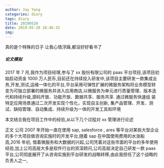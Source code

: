 ```yaml
---
author: Jay Yang
categories: diary
tags: diary
title: 20190520
date: 2019-05-20 16:46:32
img:
---
```


真的是个特殊的日子
让我心情浮躁,都没好好看书了

##### 论文模拟

2017 年 7 月,我作为项目经理,参与了 xx 股份有限公司的 paas 平台项目,该项目初始启动资金 1000 万人民币,目前还在持续投入研发中,该项目主要研发一款集成业务,开发,测试,运维一体化的平台,平台采用可弹性扩展的微服务架构将业务模型转变为可独立部署的微服务并进入应用商店,以微服务为单元进行质量管理、版本迭代和持续升级,源码开放、功能开放、数据共享、服务共享. 通过微服务快速组
装特定应用场景通过二次开发实现个性化，实现自主创新, 集产品管理、开发、测试、缺陷管理、自动集成、持续升级为一体的开发工具和环境

本文结合我在项目工作中的经验,从以下几个过程对 xx 管理进行论述

正文
公司 2007 年开始一直在使用 sap, salesforce , ares 等平台对某些大型企业的多个大项目做咨询实施时的开发平台,随着 sap 在中国使用费用的水涨船高,2016 年初, 借着微服务和大数据的兴起,公司凭着对这些市面的平台的多年使用经验,加上公司高层大多是软件行业的资深顾问,公司高层决定自己研发一款 paas 平台,公司彻底展开了从咨询实施到平台研发的战略转移,由此我担任了这个战略的负责人之一,